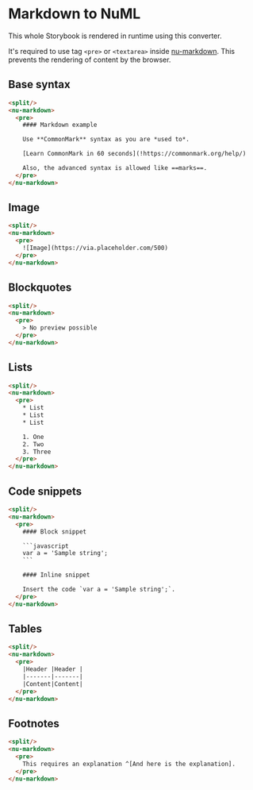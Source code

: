 # Markdown to NuML

This whole Storybook is rendered in runtime using this converter.

It's required to use tag `<pre>` or `<textarea>` inside [nu-markdown](../../reference/elements/nu-markdown.md). This prevents the rendering of content by the browser.

## Base syntax

```html
<split/>
<nu-markdown>
  <pre>
    #### Markdown example

    Use **CommonMark** syntax as you are *used to*.

    [Learn CommonMark in 60 seconds](!https://commonmark.org/help/)

    Also, the advanced syntax is allowed like ==marks==.
  </pre>
</nu-markdown>
```

## Image

```html
<split/>
<nu-markdown>
  <pre>
    ![Image](https://via.placeholder.com/500)
  </pre>
</nu-markdown>
```

## Blockquotes

```html
<split/>
<nu-markdown>
  <pre>
    > No preview possible
  </pre>
</nu-markdown>
```

## Lists

```html
<split/>
<nu-markdown>
  <pre>
    * List
    * List
    * List

    1. One
    2. Two
    3. Three
  </pre>
</nu-markdown>
```

## Code snippets

```html
<split/>
<nu-markdown>
  <pre>
    #### Block snippet

    ```javascript
    var a = 'Sample string';
    ```

    #### Inline snippet

    Insert the code `var a = 'Sample string';`.
  </pre>
</nu-markdown>
```


## Tables

```html
<split/>
<nu-markdown>
  <pre>
    |Header |Header |
    |-------|-------|
    |Content|Content|
  </pre>
</nu-markdown>
```

## Footnotes

```html
<split/>
<nu-markdown>
  <pre>
    This requires an explanation ^[And here is the explanation].
  </pre>
</nu-markdown>
```
